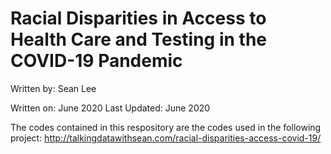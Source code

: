 # Racial Disparities in Access to Health Care and Testing in the COVID-19 Pandemic

Written by: Sean Lee 

Written on: June 2020 Last Updated: June 2020

The codes contained in this respository are the codes used in the following project: http://talkingdatawithsean.com/racial-disparities-access-covid-19/
